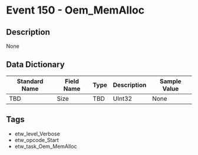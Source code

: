 # Event 150 - Oem_MemAlloc

## Description
None

## Data Dictionary
|Standard Name|Field Name|Type|Description|Sample Value|
|---|---|---|---|---|
|TBD|Size|TBD|UInt32|None|None|

## Tags
* etw_level_Verbose
* etw_opcode_Start
* etw_task_Oem_MemAlloc